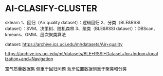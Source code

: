 # AI-CLASIFY-CLUSTER
sklearn
1、回归（Air quality dataset）：逻辑回归
2、分类（BLE&RSSI dataset）：SVM、决策树、随机森林
3、聚类（BLE&RSSI dataset）：DBScan、kmeans、GMM、层次聚类算法

dataset:
https://archive.ics.uci.edu/ml/datasets/Air+quality

https://archive.ics.uci.edu/ml/datasets/BLE+RSSI+Dataset+for+Indoor+localization+and+Navigation

空气质量数据集 侧重于回归问题 蓝牙位置数据侧重于聚类和分类
